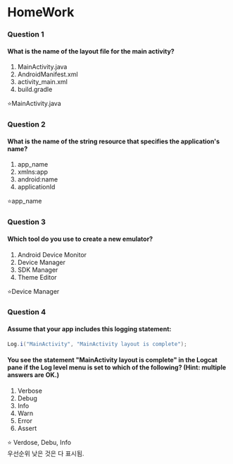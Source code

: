 HomeWork
========

### Question 1
#### What is the name of the layout file for the main activity?
1. MainActivity.java
2. AndroidManifest.xml
3. activity_main.xml
4. build.gradle

⭐MainActivity.java

### Question 2
#### What is the name of the string resource that specifies the application's name?
1. app_name
2. xmlns:app
3. android:name
4. applicationId


:star:app_name

### Question 3
#### Which tool do you use to create a new emulator?
1. Android Device Monitor
2. Device Manager
3. SDK Manager
4. Theme Editor

⭐Device Manager

### Question 4
#### Assume that your app includes this logging statement:   

```java
Log.i("MainActivity", "MainActivity layout is complete");
```
#### You see the statement "MainActivity layout is complete" in the Logcat pane if the Log level menu is set to which of the following? (Hint: multiple answers are OK.)

1. Verbose
2. Debug
3. Info
4. Warn
5. Error
6. Assert

⭐ Verdose, Debu, Info   
우선순위 낮은 것은 다 표시됨.

